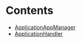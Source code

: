 

# Contents
- [ApplicationAppManager](ApplicationAppManager.sol/contract.ApplicationAppManager.md)
- [ApplicationHandler](ApplicationHandler.sol/contract.ApplicationHandler.md)
